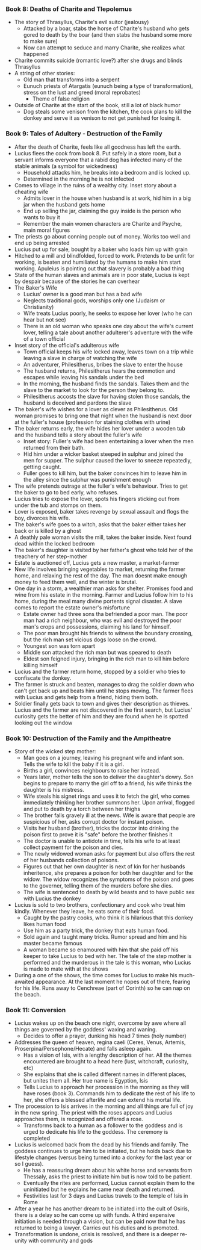 ### Book 8: Deaths of Charite and Tlepolemus
 - The story of Thrasyllus, Charite's evil suitor (jealousy)
	 - Attacked by a boar, stabs the horse of Charite's husband who gets gored to death by the boar (and then stabs the husband some more to make sure)
	 - Now can attempt to seduce and marry Charite, she realizes what happened
 - Charite commits suicide (romantic love?) after she drugs and blinds Thrasyllus
 - A string of other stories:
	 - Old man that transforms into a serpent
	 - Eunuch priests of Atargatis (eunuch being a type of transformation), stress on the lust and greed (moral reprobates)
		 - Theme of false religion
 - Outside of Charite at the start of the book, still a lot of black humor
	 - Dog steals some venison from the kitchen, the cook plans to kill the donkey and serve it as venison to not get punished for losing it.

### Book 9: Tales of Adultery - Destruction of the Family
 - After the death of Charite, feels like all goodness has left the earth.
 - Lucius flees the cook from book 8. Put safely in a store room, but a servant informs everyone that a rabid dog has infected many of the stable animals (a symbol for wickedness)
	 - Household attacks him, he breaks into a bedroom and is locked up.
	 - Determined in the morning he is not infected
 - Comes to village in the ruins of a wealthy city. Inset story about a cheating wife
	 - Admits lover in the house when husband is at work, hid him in a big jar when the husband gets home
	 - End up selling the jar, claiming the guy inside is the person who wants to buy it
	 - Remember the main women characters are Charite and Psyche, main moral figures
 - The priests go about conning people out of money. Works too well and end up being arrested
 - Lucius put up for sale, bought by a baker who loads him up with grain
 - Hitched to a mill and blindfolded, forced to work. Pretends to be unfit for working, is beaten and humiliated by the humans to make him start working. Apuleius is pointing out that slavery is probably a bad thing
 - State of the human slaves and animals are in poor state, Lucius is kept by despair because of the stories he can overhear
 - The Baker's Wife
	 - Lucius' owner is a good man but has a bad wife
	 - Neglects traditional gods, worships only one (Judaism or Christianity)
	 - Wife treats Lucius poorly, he seeks to expose her lover (who he can hear but not see)
	 - There is an old woman who speaks one day about the wife's current lover, telling a tale about another adulterer's adventure with the wife of a town official
 - Inset story of the official's adulterous wife
	 - Town official keeps his wife locked away, leaves town on a trip while leaving a slave in charge of watching the wife
	 - An adventurer, Philesitherus, bribes the slave to enter the house
	 - The husband returns, Philesitherus hears the commotion and escapes while leaving his sandals under the bed
	 - In the morning, the husband finds the sandals. Takes them and the slave to the market to look for the person they belong to.
	 - Philesitherus accosts the slave for having stolen those sandals, the husband is deceived and pardons the slave
 - The baker's wife wishes for a lover as clever as Philesitherus. Old woman promises to bring one that night when the husband is next door at the fuller's house (profession for staining clothes with urine)
 - The baker returns early, the wife hides her lover under a wooden tub and the husband tells a story about the fuller's wife
	 - Inset story: Fuller's wife had been entertaining a lover when the men returned from their bath. 
	 - Hid him under a wicker basket steeped in sulphur and joined the men for supper. The sulphur caused the lover to sneeze repeatedly, getting caught.
	 - Fuller goes to kill him, but the baker convinces him to leave him in the alley since the sulphur was punishment enough
 - The wife pretends outrage at the fuller's wife's behaviour. Tries to get the baker to go to bed early, who refuses.
 - Lucius tries to expose the lover, spots his fingers sticking out from under the tub and stomps on them.
 - Lover is exposed, baker takes revenge by sexual assault and flogs the boy, divorces his wife.
 - The baker's wife goes to a witch, asks that the baker either takes her back or is killed by a ghost
 - A deathly pale woman visits the mill, takes the baker inside. Next found dead within the locked bedroom
 - The baker's daughter is visited by her father's ghost who told her of the treachery of her step-mother
 - Estate is auctioned off, Lucius gets a new master, a market-farmer
 - New life involves bringing vegetables to market, returning the farmer home, and relaxing the rest of the day. The man doesnt make enough money to feed them well, and the winter is brutal.
 - One day in a storm, a wealthier man asks for shelter. Promises food and wine from his estate in the morning. Farmer and Lucius follow him to his home, during the meal many divine portents signal disaster. A slave comes to report the estate owner's misfortune
	 - Estate owner had three sons tha befriended a poor man. The poor man had a rich neighbour, who was evil and destroyed the poor man's crops and possessions, claiming his land for himself.
	 - The poor man brought his friends to witness the boundary crossing, but the rich man set vicious dogs loose on the crowd.
	 - Youngest son was torn apart
	 - Middle son attacked the rich man but was speared to death
	 - Eldest son feigned injury, bringing in the rich man to kill him before killing himself
 - Lucius and the farmer return home, stopped by a soldier who tries to confiscate the donkey. 
 - The farmer is struck and beaten, manages to drag the soldier down who can't get back up and beats him until he stops moving. The farmer flees with Lucius and gets help from a friend, hiding them both.
 - Soldier finally gets back to town and gives their description as thieves. Lucius and the farmer are not discovered in the first search, but Lucius' curiosity gets the better of him and they are found when he is spotted looking out the window

### Book 10: Destruction of the Family and the Ampitheatre
 - Story of the wicked step mother:
	 - Man goes on a journey, leaving his pregnant wife and infant son. Tells the wife to kill the baby if it is a girl.
	 - Births a girl, convinces neighbours to raise her instead.
	 - Years later, mother tells the son to deliver the daughter's dowry. Son begins to prepare to marry the girl off to a friend, his wife thinks the daughter is his mistress.
	 - Wife steals his signet rings and uses it to fetch the girl, who comes immediately thinking her brother summons her. Upon arrival, flogged and put to death by a torch between her thighs
	 - The brother falls gravely ill at the news. Wife is aware that people are suspicious of her, asks corrupt doctor for instant poison.
	 - Visits her husband (brother), tricks the doctor into drinking the poison first to prove it is "safe" before the brother finishes it
	 - The doctor is unable to antidote in time, tells his wife to at least collect payment for the poison and dies.
	 - The newly widowed woman asks for payment but also offers the rest of her husbands collection of poisons.
	 - Figures out that her own daughter is next of kin for her husbands inheritence, she prepares a poison for both her daughter and for the widow. The widow recognizes the symptoms of the poison and goes to the governer, telling them of the murders before she dies.
	 - The wife is sentenced to death by wild beasts and to have public sex with Lucius the donkey
 - Lucius is sold to two brothers, confectionary and cook who treat him kindly. Whenever they leave, he eats some of their food.
	 - Caught by the pastry cooks, who think it is hilarious that this donkey likes human food
	 - Use him as a party trick, the donkey that eats human food.
	 - Sold again and taught many tricks. Rumor spread and him and his master became famous
	 - A woman became so enamoured with him that she paid off his keeper to take Lucius to bed with her. The tale of the step mother is performed and the murderous in the tale is this woman, who Lucius is made to mate with at the shows
 - During a one of the shows, the time comes for Lucius to make his much-awaited appearance. At the last moment he nopes out of there, fearing for his life. Runs away to Cenchreae (part of Corinth) so he can nap on the beach.

### Book 11: Conversion
 - Lucius wakes up on the beach one night, overcome by awe where all things are governed by the goddess' waxing and waning. 
	 - Decides to offer a prayer, dunking his head 7 times (holy number)
 - Addresses the queen of heaven, regina caeli (Ceres, Venus, Artemis, Proserpina/Persephone/Hecate) and falls asleep again.
	 - Has a vision of Isis, with a lengthy description of her. All the themes encountered are brought to a head here (lust, witchcraft, curiosity, etc)
	 - She explains that she is called different names in different places, but unites them all. Her true name is Egyption, Isis
	 - Tells Lucius to approach her procession in the morning as they will have roses (book 3). Commands him to dedicate the rest of his life to her, she offers a blessed afterlife and can extend his mortal life.
 - The procession to Isis arrives in the morning and all things are full of joy in the new spring. The priest with the roses appears and Lucius approaches them, is recognized and offered a rose.
	 - Transforms back to a human as a follower to the goddess and is urged to dedicate his life to the goddess. The ceremony is completed
 - Lucius is welcomed back from the dead by his friends and family. The goddess continues to urge him to be initiated, but he holds back due to lifestyle changes (versus being turned into a donkey for the last year or so I guess). 
	 - He has a reassuring dream about his white horse and servants from Thessaly, asks the priest to initiate him but is now told to be patient.
	 - Eventually the rites are performed, Lucius cannot explain them to the uninitiated but he explains he came near death and returned.
	 - Festivities last for 3 days and Lucius travels to the temple of Isis in Rome
 - After a year he has another dream to be initiated into the cult of Osiris, there is a delay so he can come up with funds. A third expensive initiation is needed through a vision, but can be paid now that he has returned to being a lawyer. Carries out his duties and is promoted.
 - Transformation is undone, crisis is resolved, and there is a deeper re-unity with community and gods
